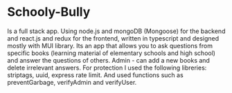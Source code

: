 # Schooly-Bully 
Is a full stack app. Using node.js and mongoDB (Mongoose) for the backend and react.js and redux for the frontend, written in typescript and designed mostly with MUI library. 
Its an app that allows you to ask questions from specific books (learning material of elementary schools and high school) and answer the questions of others. 
Admin - can add a new books and delete irrelevant answers.
For protection I used the following libreries: striptags, uuid, express rate limit. And used functions such as preventGarbage, verifyAdmin and verifyUser. 
